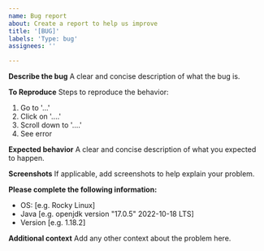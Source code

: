 ```yaml
---
name: Bug report
about: Create a report to help us improve
title: '[BUG]'
labels: 'Type: bug'
assignees: ''

---
```


**Describe the bug**
A clear and concise description of what the bug is.

**To Reproduce**
Steps to reproduce the behavior:
1. Go to '...'
2. Click on '....'
3. Scroll down to '....'
4. See error

**Expected behavior**
A clear and concise description of what you expected to happen.

**Screenshots**
If applicable, add screenshots to help explain your problem.

**Please complete the following information:**
 - OS: [e.g. Rocky Linux]
 - Java [e.g. openjdk version "17.0.5" 2022-10-18 LTS]
 - Version [e.g. 1.18.2]

**Additional context**
Add any other context about the problem here.

